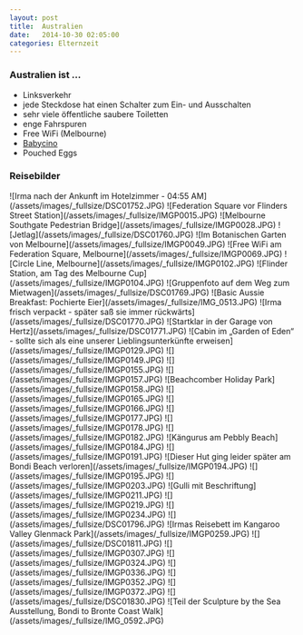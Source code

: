 ```yaml
---
layout: post
title:  Australien
date:   2014-10-30 02:05:00
categories: Elternzeit
---
```


### Australien ist …

- Linksverkehr
- jede Steckdose hat einen Schalter zum Ein- und Ausschalten
- sehr viele öffentliche saubere Toiletten
- enge Fahrspuren
- Free WiFi (Melbourne)
- [Babycino][babycino]
- Pouched Eggs

### Reisebilder

<div class="carousel">
![Irma nach der Ankunft im Hotelzimmer - 04:55 AM](/assets/images/_fullsize/DSC01752.JPG)
![Federation Square vor Flinders Street Station](/assets/images/_fullsize/IMGP0015.JPG)
![Melbourne Southgate Pedestrian Bridge](/assets/images/_fullsize/IMGP0028.JPG)
![Jetlag](/assets/images/_fullsize/DSC01760.JPG)
![Im Botanischen Garten von Melbourne](/assets/images/_fullsize/IMGP0049.JPG)
![Free WiFi am Federation Square, Melbourne](/assets/images/_fullsize/IMGP0069.JPG)
![Circle Line, Melbourne](/assets/images/_fullsize/IMGP0102.JPG)
![Flinder Station, am Tag des Melbourne Cup](/assets/images/_fullsize/IMGP0104.JPG)
![Gruppenfoto auf dem Weg zum Mietwagen](/assets/images/_fullsize/DSC01769.JPG)
![Basic Aussie Breakfast: Pochierte Eier](/assets/images/_fullsize/IMG_0513.JPG)
![Irma frisch verpackt - später saß sie immer rückwärts](/assets/images/_fullsize/DSC01770.JPG)
![Startklar in der Garage von Hertz](/assets/images/_fullsize/DSC01771.JPG)
![Cabin im „Garden of Eden“ - sollte sich als eine unserer Lieblingsunterkünfte erweisen](/assets/images/_fullsize/IMGP0129.JPG)
![](/assets/images/_fullsize/IMGP0149.JPG)
![](/assets/images/_fullsize/IMGP0155.JPG)
![](/assets/images/_fullsize/IMGP0157.JPG)
![Beachcomber Holiday Park](/assets/images/_fullsize/IMGP0158.JPG)
![](/assets/images/_fullsize/IMGP0165.JPG)
![](/assets/images/_fullsize/IMGP0166.JPG)
![](/assets/images/_fullsize/IMGP0177.JPG)
![](/assets/images/_fullsize/IMGP0178.JPG)
![](/assets/images/_fullsize/IMGP0182.JPG)
![Kängurus am Pebbly Beach](/assets/images/_fullsize/IMGP0184.JPG)
![](/assets/images/_fullsize/IMGP0191.JPG)
![Dieser Hut ging leider später am Bondi Beach verloren](/assets/images/_fullsize/IMGP0194.JPG)
![](/assets/images/_fullsize/IMGP0195.JPG)
![](/assets/images/_fullsize/IMGP0203.JPG)
![Gulli mit Beschriftung](/assets/images/_fullsize/IMGP0211.JPG)
![](/assets/images/_fullsize/IMGP0219.JPG)
![](/assets/images/_fullsize/IMGP0234.JPG)
![](/assets/images/_fullsize/DSC01796.JPG)
![Irmas Reisebett im Kangaroo Valley Glenmack Park](/assets/images/_fullsize/IMGP0259.JPG)
![](/assets/images/_fullsize/DSC01811.JPG)
![](/assets/images/_fullsize/IMGP0307.JPG)
![](/assets/images/_fullsize/IMGP0324.JPG)
![](/assets/images/_fullsize/IMGP0336.JPG)
![](/assets/images/_fullsize/IMGP0352.JPG)
![](/assets/images/_fullsize/IMGP0372.JPG)
![](/assets/images/_fullsize/DSC01830.JPG)
![Teil der Sculpture by the Sea Ausstellung, Bondi to Bronte Coast Walk](/assets/images/_fullsize/IMG_0592.JPG)
</div>

[babycino]: http://en.wikipedia.org/wiki/Babycino
